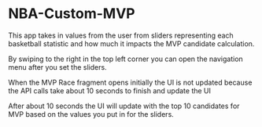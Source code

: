 # NBA-Custom-MVP

This app takes in values from the user from sliders representing each basketball statistic and how much it impacts the MVP candidate calculation. 

By swiping to the right in the top left corner you can open the navigation menu after you set the sliders. 

When the MVP Race fragment opens initially the UI is not updated because the API calls take about 10 seconds to finish and update the UI

After about 10 seconds the UI will update with the top 10 candidates for MVP based on the values you put in for the sliders.
